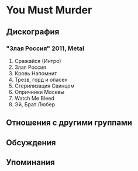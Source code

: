 # You Must Murder



## Дискография

### "Злая Россия" 2011, Metal

01. Сражайся (Интро)
02. Злая Россия
03. Кровь Напомнит
04. Трезв, горд и опасен
05. Стерилизация Свинцом
06. Опричники Москвы
07. Watch Me Bleed
08. Эй, Брат Любер



## Отношения с другими группами


## Обсуждения


## Упоминания


